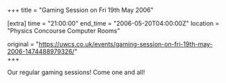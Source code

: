 +++
title = "Gaming Session on Fri 19th May 2006"

[extra]
time = "21:00:00"
end_time = "2006-05-20T04:00:00Z"
location = "Physics Concourse Computer Rooms"

original = "https://uwcs.co.uk/events/gaming-session-on-fri-19th-may-2006-1474488979326/"    
+++

Our regular gaming sessions\! Come one and all\!

